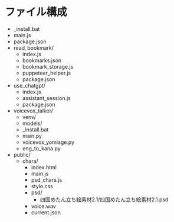 # ファイル構成

- _install.bat
- main.js
- package.json
- read_bookmark/
  - index.js
  - bookmarks.json
  - bookmark_storage.js
  - puppeteer_helper.js
  - package.json
- use_chatgpt/
  - index.js
  - assistant_session.js
  - package.json
- voicevox_talker/
  - venv/
  - models/
  - _install.bat
  - main.py
  - voicevox_yomiage.py
  - eng_to_kana.py
- public/
  - chara/
    - index.html
    - main.js
    - psd_chara.js
    - style.css
    - psd/
      - 四国めたん立ち絵素材2.1/四国めたん立ち絵素材2.1.psd
    - voice.wav
    - current.json
